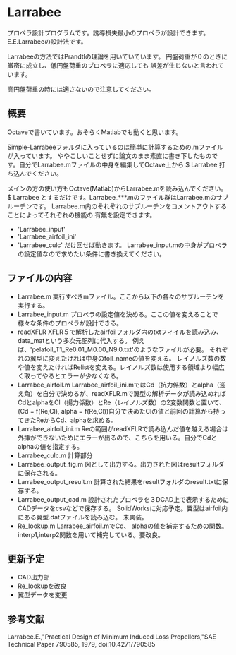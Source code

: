 Larrabee
====

プロペラ設計プログラムです。誘導損失最小のプロペラが設計できます。
E.E.Larrabeeの設計法です。

Larrabeeの方法ではPrandtlの理論を用いていています。
円盤荷重が０のときに厳密に成立し、低円盤荷重のプロペラに適応しても
誤差が生じないと言われています。

高円盤荷重の時には適さないので注意してください。


概要
----
Octaveで書いています。おそらくMatlabでも動くと思います。

Simple-Larrabeeフォルダに入っているのは簡単に計算するための.mファイルが入っています。
ややこしいことせずに論文のまま素直に書き下したものです。自分でLarrabee.mファイルの中身を編集してOctave上から
    $ Larrabee
打ち込んでください。

メインの方の使い方もOctave(Matlab)からLarrabee.mを読み込んでください。
    $ Larrabee
とするだけです。Larrabee_***.mのファイル群はLarrabee.mのサブルーチンです。
Larrabee.m内のそれぞれのサブルーチンをコメントアウトすることによってそれぞれの機能の
有無を設定できます。

* 'Larrabee_input'
* 'Larrabee_airfoil_ini'
* 'Larrabee_culc'
だけ回せば動きます。
Larrabee_input.mの中身がプロペラの設定値なので求めたい条件に書き換えてください。

ファイルの内容
----
* Larrabee.m
実行すべきmファイル。ここから以下の各々のサブルーチンを実行する。
* Larrabee_input.m
プロペラの設定値を決める。ここの値を変えることで様々な条件のプロペラが設計できる。
* readXFLR
XFLR５で解析したairfoilフォルダ内のtxtフィイルを読み込み、
data_matという多次元配列に代入する。
例えば、'pelafoil\_T1\_Re0.01\_M0.00\_N9.0.txt'のようなファイルが必要。
それぞれの翼型に変えたければ中身のfoil_nameの値を変える。
レイノルズ数の数や値を変えたければRelistを変える。レイノルズ数は使用する領域より幅広く取ってやるとエラーが少なくなる。
* Larrabee_airfoil.m
Larrabee\_airfoil_ini.mではCd（抗力係数）とalpha（迎え角）を自分で決めるが、readXFLR.mで翼型の解析データが読み込めればCdとalphaをCl（揚力係数）とRe（レイノルズ数）の2変数関数と置いて、(Cd = f(Re,Cl), alpha = f(Re,Cl))自分で決めたClの値と前回の計算から持ってきたReからCd、alphaを求める。
* Larrabee\_airfoil_ini.m
Reの範囲がreadXFLRで読み込んだ値を越える場合は外挿ができないためにエラーが出るので、こちらを用いる。自分でCdとalphaの値を指定する。
* Larrabee_culc.m
計算部分
* Larrabee_output_fig.m
図として出力する。出力された図はresultフォルダに保存される。
* Larrabee_output_result.m
計算された結果をresultフォルダのresult.txtに保存する。
* Larrabee_output_cad.m
設計されたプロペラを３DCAD上で表示するためにCADデータをcsvなどで保存する。
SolidWorksに対応予定。翼型はairfoil内にある翼型.datファイルを読み込む。
未実装。
* Re_lookup.m
Larrabee\_airfoil.mでCd、	alphaの値を補完するための関数。
interp1,interp2関数を用いて補完している。要改良。

更新予定
----
* CAD出力部
* Re_lookupを改良
* 翼型データを変更

参考文献
----
Larrabee.E.,"Practical Design of Minimum Induced Loss Propellers,"SAE Technical Paper 790585, 1979, doi:10.4271/790585

